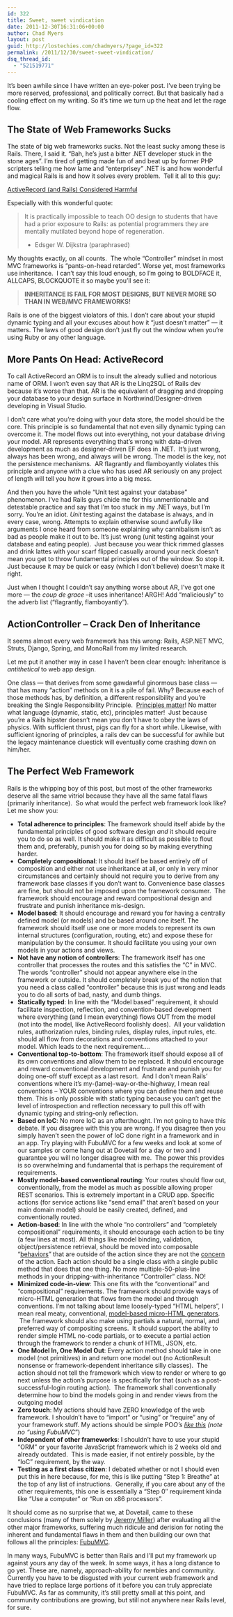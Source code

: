 ```yaml
---
id: 322
title: Sweet, sweet vindication
date: 2011-12-30T16:31:06+00:00
author: Chad Myers
layout: post
guid: http://lostechies.com/chadmyers/?page_id=322
permalink: /2011/12/30/sweet-sweet-vindication/
dsq_thread_id:
  - "521519771"
---
```

It&#8217;s been awhile since I have written an eye-poker post. I&#8217;ve been trying be more reserved, professional, and politically correct. But that basically had a cooling effect on my writing. So it&#8217;s time we turn up the heat and let the rage flow.

## The State of Web Frameworks Sucks

The state of big web frameworks sucks. Not the least sucky among these is Rails. There, I said it. &#8220;Bah, he&#8217;s just a bitter .NET developer stuck in the stone ages&#8221;. I&#8217;m tired of getting made fun of and beat up by former PHP scripters telling me how lame and &#8220;enterprisey&#8221; .NET is and how wonderful and magical Rails is and how it solves every problem.  Tell it all to this guy:

[ActiveRecord (and Rails) Considered Harmful](http://blog.steveklabnik.com/posts/2011-12-30-active-record-considered-harmful "ActiveRecord (and Rails) Considered Harmful")

Especially with this wonderful quote:

> It is practically impossible to teach OO design to students that have had a prior exposure to Rails: as potential programmers they are mentally mutilated beyond hope of regeneration.
> 
>   * Edsger W. Dijkstra (paraphrased)

My thoughts exactly, on all counts.  The whole &#8220;Controller&#8221; mindset in most MVC frameworks is &#8220;pants-on-head retarded&#8221;. Worse yet, most frameworks use inheritance.  I can&#8217;t say this loud enough, so I&#8217;m going to BOLDFACE it, ALLCAPS, BLOCKQUOTE it so maybe you&#8217;ll see it:

> **INHERITANCE IS FAIL FOR MOST DESIGNS, BUT NEVER MORE SO THAN IN WEB/MVC FRAMEWORKS!**

Rails is one of the biggest violators of this. I don&#8217;t care about your stupid dynamic typing and all your excuses about how it &#8220;just doesn&#8217;t matter&#8221; &#8212; it matters. The laws of good design don&#8217;t just fly out the window when you&#8217;re using Ruby or any other language.

## More Pants On Head: ActiveRecord

To call ActiveRecord an ORM is to insult the already sullied and notorious name of ORM. I won&#8217;t even say that AR is the Linq2SQL of Rails dev because it&#8217;s worse than that. AR is the equivalent of dragging and dropping your database to your design surface in Northwind/Designer-driven developing in Visual Studio.

I don&#8217;t care what you&#8217;re doing with your data store, the model should be the core. This principle is so fundamental that not even silly dynamic typing can overcome it. The model flows out into everything, not your database driving your model. AR represents everything that&#8217;s wrong with data-driven development as much as designer-driven EF does in .NET.  It&#8217;s just wrong, always has been wrong, and always will be wrong. The model is the key, not the persistence mechanisms.  AR flagrantly and flamboyantly violates this principle and anyone with a clue who has used AR seriously on any project of length will tell you how it grows into a big mess.

And then you have the whole &#8220;Unit test against your database&#8221; phenomenon. I&#8217;ve had Rails guys chide me for this unmentionable and detestable practice and say that I&#8217;m too stuck in my .NET ways, but I&#8217;m sorry. You&#8217;re an idiot. _Unit_ testing against the database is always, and in every case, wrong. Attempts to explain otherwise sound awfully like arguments I once heard from someone explaining why cannibalism isn&#8217;t as bad as people make it out to be. It&#8217;s just wrong (unit testing against your database and eating people).  Just because you wear thick rimmed glasses and drink lattes with your scarf flipped casually around your neck doesn&#8217;t mean you get to throw fundamental principles out of the window. So stop it. Just because it may be quick or easy (which I don&#8217;t believe) doesn&#8217;t make it right.

Just when I thought I couldn&#8217;t say anything worse about AR, I&#8217;ve got one more &#8212; the _coup de grace_ &#8211;it uses inheritance! ARGH! Add &#8220;maliciously&#8221; to the adverb list (&#8220;flagrantly, flamboyantly&#8221;).

## ActionController &#8211; Crack Den of Inheritance

It seems almost every web framework has this wrong: Rails, ASP.NET MVC, Struts, Django, Spring, and MonoRail from my limited research.

Let me put it another way in case I haven&#8217;t been clear enough: Inheritance is _antithetical_ to web app design.

One class &#8212; that derives from some gawdawful ginormous base class &#8212; that has many &#8220;action&#8221; methods on it is a pile of fail. Why? Because each of those methods has, by definition, a different responsibility and you&#8217;re breaking the Single Responsibility Principle.  [Principles matter](http://lostechies.com/chadmyers/2009/02/12/laws-rules-principles-patterns-and-practices/)! No matter what language (dynamic, static, etc), principles matter!  Just because you&#8217;re a Rails hipster doesn&#8217;t mean you don&#8217;t have to obey the laws of physics. With sufficient thrust, pigs can fly for a short while. Likewise, with sufficient ignoring of principles, a rails dev can be successful for awhile but the legacy maintenance cluestick will eventually come crashing down on him/her.

## The Perfect Web Framework

Rails is the whipping boy of this post, but most of the other frameworks deserve all the same vitriol because they have all the same fatal flaws (primarily inheritance).  So what would the perfect web framework look like? Let me show you:

  * **Total adherence to principles**: The framework should itself abide by the fundamental principles of good software design _and_ it should require you to do so as well. It should make it as difficult as possible to flout them and, preferably, punish you for doing so by making everything harder.
  * **Completely compositional**: It should itself be based entirely off of composition and either not use inheritance at all, or only in very minor circumstances and certainly should not require you to derive from any framework base classes if you don&#8217;t want to. Convenience base classes are fine, but should not be imposed upon the framework consumer.  The framework should encourage and reward compositional design and frustrate and punish inheritance mis-design.
  * **Model based**: It should encourage and reward you for having a centrally defined model (or models) and be based around one itself. The framework should itself use one or more models to represent its own internal structures (configuration, routing, etc) and expose these for manipulation by the consumer. It should facilitate you using your own models in your actions and views.
  * **Not have any notion of controllers**: The framework itself has one controller that processes the routes and this satisfies the &#8220;C&#8221; in MVC. The words &#8220;controller&#8221; should not appear anywhere else in the framework or outside. It should completely break you of the notion that you need a class called &#8220;controller&#8221; because this is just wrong and leads you to do all sorts of bad, nasty, and dumb things.
  * **Statically typed**: In line with the &#8220;Model based&#8221; requirement, it should facilitate inspection, reflection, and convention-based development where everything (and I mean everything) flows OUT from the model (not into the model, like ActiveRecord foolishly does).  All your validation rules, authorization rules, binding rules, display rules, input rules, etc. should all flow from decorations and conventions attached to your model. Which leads to the next requirement&#8230;.
  * **Conventional top-to-bottom**: The framework itself should expose all of its own conventions and allow them to be replaced. It should encourage and reward conventional development and frustrate and punish you for doing one-off stuff except as a last resort.  And I don&#8217;t mean Rails&#8217; conventions where it&#8217;s my-(lame)-way-or-the-highway, I mean real conventions &#8211; YOUR conventions where you can define them and reuse them. This is only possible with static typing because you can&#8217;t get the level of introspection and reflection necessary to pull this off with dynamic typing and string-only reflection.
  * **Based on IoC**: No more IoC as an afterthought. I&#8217;m not going to have this debate. If you disagree with this you are wrong. If you disagree then you simply haven&#8217;t seen the power of IoC done right in a framework and in an app. Try playing with FubuMVC for a few weeks and look at some of our samples or come hang out at Dovetail for a day or two and I guarantee you will no longer disagree with me.  The power this provides is so overwhelming and fundamental that is perhaps the requirement of requirements.
  * **Mostly model-based conventional routing**: Your routes should flow out, conventionally, from the model as much as possible allowing proper REST scenarios. This is extremely important in a CRUD app. Specific actions (for service actions like &#8220;send email&#8221; that aren&#8217;t based on your main domain model) should be easily created, defined, and conventionally routed.
  * **Action-based**: In line with the whole &#8220;no controllers&#8221; and &#8220;completely compositional&#8221; requirements, it should encourage each action to be tiny (a few lines at most). All things like model binding, validation, object/persistence retrieval, should be moved into composable &#8220;[behaviors](http://lostechies.com/chadmyers/2011/06/23/cool-stuff-in-fubumvc-no-1-behaviors/)&#8221; that are outside of the action since they are not the [concern](http://lostechies.com/seanchambers/2008/03/15/ptom-single-responsibility-principle/ "Single Responsibility Principle") of the action. Each action should be a single class with a single public method that does that one thing. No more multiple-50-plus-line methods in your dripping-with-inheritance &#8220;Controller&#8221; class. NO!
  * **Minimized code-in-view**: This one fits with the &#8220;conventional&#8221; and &#8220;compositional&#8221; requirements. The framework should provide ways of micro-HTML generation that flows from the model and through conventions. I&#8217;m not talking about lame loosely-typed &#8220;HTML helpers&#8221;, I mean real meaty, conventional, [model-based micro-HTML generators](https://github.com/chadmyers/fubumvc-package-demo/blob/master/source/SuperHtml5Package/Html5PlaceholderFieldLayout.cs).  The framework should also make using partials a natural, normal, and preferred way of compositing screens.  It should support the ability to render simple HTML no-code partials, or to execute a partial action through the framework to render a chunk of HTML, JSON, etc.
  * **One Model In, One Model Out**: Every action method should take in one model (not primitives) in and return one model out (no ActionResult nonsense or framework-dependent inheritance silly classes).  The action should not tell the framework which view to render or where to go next unless the action&#8217;s purpose is specifically for that (such as a post-successful-login routing action).  The framework shall conventionally determine how to bind the models going in and render views from the outgoing model
  * **Zero touch**: My actions should have ZERO knowledge of the web framework. I shouldn&#8217;t have to &#8220;import&#8221; or &#8220;using&#8221; or &#8220;require&#8221; any of your framework stuff. My actions should be simple PO*O&#8217;s [like this](https://github.com/DarthFubuMVC/fubumvc-examples/blob/master/src/Actions/HandlerStyle/SimpleWebsite/Handlers/Movies/ListHandler.cs) (note no &#8220;using FubuMVC*&#8221;)
  * **Independent of other frameworks**: I shouldn&#8217;t have to use your stupid &#8220;ORM&#8221; or your favorite JavaScript framework which is 2 weeks old and already outdated.  This is made easier, if not entirely possible, by the &#8220;IoC&#8221; requirement, by the way.
  * **Testing as a first class citizen**: I debated whether or not I should even put this in here because, for me, this is like putting &#8220;Step 1: Breathe&#8221; at the top of any list of instructions.  Generally, if you care about any of the other requirements, this one is essentially a &#8220;Step 0&#8243; requirement kinda like &#8220;Use a computer&#8221; or &#8220;Run on x86 processors&#8221;.

It should come as no surprise that we, at Dovetail, came to these conclusions (many of them solely by [Jeremy Miller](codebetter.com/jeremymiller)) after evaluating all the other major frameworks, suffering much ridicule and derision for noting the inherent and fundamental flaws in them and then building our own that follows all the principles: [FubuMVC](http://mvc.fubu-project.org).

In many ways, FubuMVC is better than Rails and I&#8217;ll put my framework up against yours any day of the week. In some ways, it has a long distance to go yet. These are, namely, approach-ability for newbies and community. Currently you have to be disgusted with your current web framework and have tried to replace large portions of it before you can truly appreciate FubuMVC. As far as community, it&#8217;s still pretty small at this point, and community contributions are growing, but still not anywhere near Rails level, for sure.